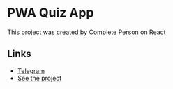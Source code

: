 # PWA Quiz App
This project was created by Complete Person on React

## Links

 - [Telegram](https://t.me/completeperson)
 - [See the project](https://cp-quiz.netlify.com)
 

